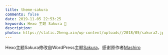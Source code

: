```yaml
---
title: theme-sakura
comments: false
date: 2019-11-05 22:53:25
keywords: Hexo 主题 Sakura 🌸
description:
photos: https://static.2heng.xin/wp-content/uploads//2018/05/sakura2.jpeg
---
```

Hexo主题Sakura修改自WordPress主题[Sakura](https://github.com/mashirozx/Sakura/)，感谢原作者[Mashiro](https://2heng.xin/)